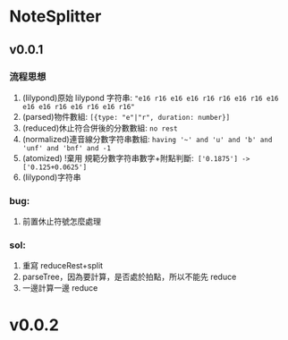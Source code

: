 # NoteSplitter

## v0.0.1

### 流程思想

1. (lilypond)原始 lilypond 字符串: `"e16 r16 e16 e16 r16 r16 e16 r16 e16 e16 e16 r16 e16 r16 e16 r16"`
2. (parsed)物件數組: `[{type: "e"|"r", duration: number}]`
3. (reduced)休止符合併後的分數數組: `no rest`
4. (normalized)連音線分數字符串數組: `having '~' and 'u' and 'b' and 'unf' and 'bnf' and -1`
5. (atomized) !棄用 規範分數字符串數字+附點判斷:` ['0.1875'] -> ['0.125+0.0625']`
6. (lilypond)字符串

### bug:

1. 前置休止符號怎麼處理

### sol:

1. 重寫 reduceRest+split
2. parseTree，因為要計算，是否處於拍點，所以不能先 reduce
3. 一邊計算一邊 reduce

# v0.0.2
